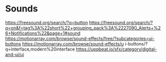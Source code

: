 # Sounds

https://freesound.org/search/?q=button
https://freesound.org/search/?q=on&f=tag%3A%22short%22+grouping_pack%3A%2227090_Alerts+%26+Notifications%22&page=1#sound
https://motionarray.com/browse/sound-effects/free/?subcategories=ui-buttons
https://motionarray.com/browse/sound-effects/u  i-buttons/?q=interface,modern%20interface
https://uppbeat.io/sfx/category/digital-and-ui/ui